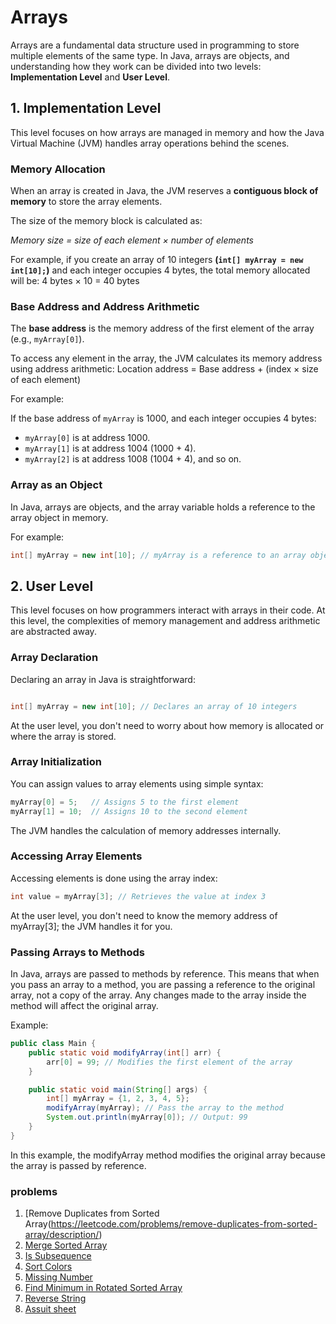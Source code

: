 # Arrays



Arrays are a fundamental data structure used in programming to store multiple elements of the same type. In Java, arrays are objects, and understanding how they work can be divided into two levels: **Implementation Level** and **User Level**.



## 1. Implementation Level


This level focuses on how arrays are managed in memory and how the Java Virtual Machine (JVM) handles array operations behind the scenes.

### Memory Allocation

When an array is created in Java, the JVM reserves a **contiguous block of memory** to store the array elements.

The size of the memory block is calculated as:

*Memory size = size of each element × number of elements*

For example, if you create an array of 10 integers **(`int[] myArray = new int[10];`)** and each integer occupies 4 bytes, the total memory allocated will be:
4 bytes × 10 = 40 bytes



### Base Address and Address Arithmetic

The **base address** is the memory address of the first element of the array (e.g., `myArray[0]`).

To access any element in the array, the JVM calculates its memory address using address arithmetic:
Location address = Base address + (index × size of each element)


For example:

If the base address of `myArray` is 1000, and each integer occupies 4 bytes:

- `myArray[0]` is at address 1000.
- `myArray[1]` is at address 1004 (1000 + 4).
- `myArray[2]` is at address 1008 (1004 + 4), and so on.

### Array as an Object

In Java, arrays are objects, and the array variable holds a reference to the array object in memory.

For example:
```java
int[] myArray = new int[10]; // myArray is a reference to an array object
```
## 2. User Level
This level focuses on how programmers interact with arrays in their code. At this level, the complexities of memory management and address arithmetic are abstracted away.

### Array Declaration

Declaring an array in Java is straightforward:
```java

int[] myArray = new int[10]; // Declares an array of 10 integers
```
At the user level, you don't need to worry about how memory is allocated or where the array is stored.

### Array Initialization
You can assign values to array elements using simple syntax:
```java
myArray[0] = 5;   // Assigns 5 to the first element
myArray[1] = 10;  // Assigns 10 to the second element
```
The JVM handles the calculation of memory addresses internally.

### Accessing Array Elements
Accessing elements is done using the array index:
```java
int value = myArray[3]; // Retrieves the value at index 3
```
At the user level, you don't need to know the memory address of myArray[3]; the JVM handles it for you.

### Passing Arrays to Methods
In Java, arrays are passed to methods by reference. This means that when you pass an array to a method, you are passing a reference to the original array, not a copy of the array. Any changes made to the array inside the method will affect the original array.

Example:
```java
public class Main {
    public static void modifyArray(int[] arr) {
        arr[0] = 99; // Modifies the first element of the array
    }

    public static void main(String[] args) {
        int[] myArray = {1, 2, 3, 4, 5};
        modifyArray(myArray); // Pass the array to the method
        System.out.println(myArray[0]); // Output: 99
    }
}
```

In this example, the modifyArray method modifies the original array because the array is passed by reference.





### problems

1. [Remove Duplicates from Sorted Array(https://leetcode.com/problems/remove-duplicates-from-sorted-array/description/) 
2. [Merge Sorted Array](https://leetcode.com/problems/merge-sorted-array/)
3. [ Is Subsequence](https://leetcode.com/problems/is-subsequence/)
4. [Sort Colors](https://leetcode.com/problems/sort-colors/)
5. [Missing Number](https://leetcode.com/problems/missing-number/)
6. [Find Minimum in Rotated Sorted Array](https://leetcode.com/problems/find-minimum-in-rotated-sorted-array/)
7. [Reverse String](https://leetcode.com/problems/reverse-string/)
8. [Assuit sheet](https://codeforces.com/group/MWSDmqGsZm/contest/219774)
